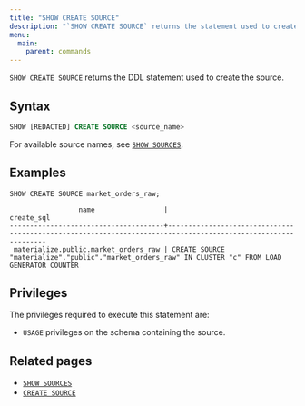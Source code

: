 ```yaml
---
title: "SHOW CREATE SOURCE"
description: "`SHOW CREATE SOURCE` returns the statement used to create the source."
menu:
  main:
    parent: commands
---
```


`SHOW CREATE SOURCE` returns the DDL statement used to create the source.

## Syntax

```sql
SHOW [REDACTED] CREATE SOURCE <source_name>
```

For available source names, see [`SHOW SOURCES`](/sql/show-sources).

## Examples

```mzsql
SHOW CREATE SOURCE market_orders_raw;
```

```nofmt
                 name                 |                                      create_sql
--------------------------------------+--------------------------------------------------------------------------------------------------------------
 materialize.public.market_orders_raw | CREATE SOURCE "materialize"."public"."market_orders_raw" IN CLUSTER "c" FROM LOAD GENERATOR COUNTER
```

## Privileges

The privileges required to execute this statement are:

- `USAGE` privileges on the schema containing the source.

## Related pages

- [`SHOW SOURCES`](../show-sources)
- [`CREATE SOURCE`](../create-source)
